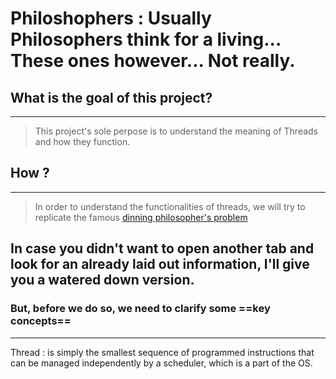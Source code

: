 # Philoshophers : Usually Philosophers think for a living... These ones however... Not really.

## What is the goal of this project?
---
   
   > This project's sole perpose is to understand the meaning of Threads and how they function.

## How ?
----
> In order to understand the functionalities of threads, we will try to replicate the famous [dinning philosopher's problem]([This](https://www.geeksforgeeks.org/dining-philosopher-problem-using-semaphores/))


## In case you didn't want to open another tab and look for an already laid out information, I'll give you a watered down version.
###	But, before we do so, we need to clarify some ==key concepts==
---
Thread
	: is simply the smallest sequence of programmed instructions that can be managed independently by a scheduler, which is a part of the OS.



<!-- routine :
	Eating :
		-> Lock the first fork and print
			Check if the 2nd fork is taken
		-> Lock the 2nd fork and print
		-> start eating and wait with the given args
		-> unlock the forks
	Sleeping :
		-> After the philo finishes eating, he would imediatly sleep for the arg the user has added in input (Print then sleep)
			-> You need to create your own sleep function (use gettimeofday and usleep)
	Thinking :
		-> Is the next step where the philos stand with no instruction
	

MY Struct :

	->The first one has all the info we need to start the program (number of philos/forks, the times)
	->The second has all the data we generate (Philos IDs)

Notes :
	The routine is an infinite loop of the three actions made by the philos (eating, sleeping and thinking)

How Do i create forks :
	-> How do i allocate to them :
			Forks are data types that are represented as pthread_mutex_t, you simply create an array of said data type with the amount of forks that are given which is the number of philos
	->


STEPS :

		---FIRST--- :
	-> Initialize your main list of Philos with their list of identifiers (timers, ID's ..)
	 -->